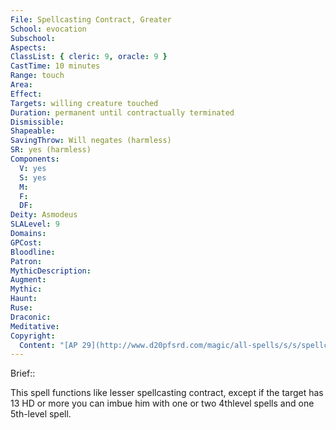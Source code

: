 ```yaml
---
File: Spellcasting Contract, Greater
School: evocation
Subschool: 
Aspects: 
ClassList: { cleric: 9, oracle: 9 }
CastTime: 10 minutes
Range: touch
Area: 
Effect: 
Targets: willing creature touched
Duration: permanent until contractually terminated
Dismissible: 
Shapeable: 
SavingThrow: Will negates (harmless)
SR: yes (harmless)
Components:
  V: yes
  S: yes
  M: 
  F: 
  DF: 
Deity: Asmodeus
SLALevel: 9
Domains: 
GPCost: 
Bloodline: 
Patron: 
MythicDescription: 
Augment: 
Mythic: 
Haunt: 
Ruse: 
Draconic: 
Meditative: 
Copyright:
  Content: "[AP 29](http://www.d20pfsrd.com/magic/all-spells/s/s/spellcasting-contract)"
---
```

Brief:: 

This spell functions like lesser spellcasting contract, except if the target has 13 HD or more you can imbue him with one or two 4thlevel spells and one 5th-level spell.
